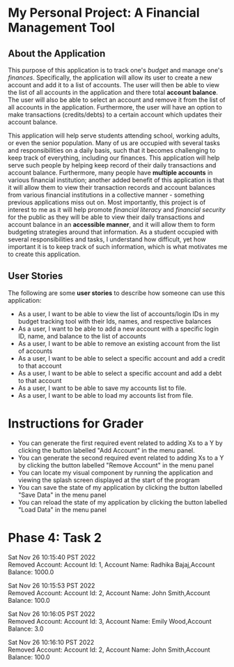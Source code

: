 # My Personal Project: A Financial Management Tool

## About the Application
This purpose of this application is to track one's *budget* and manage one's *finances*. Specifically, the application 
will allow its user to create a new account and add it to a list of accounts. The user will then be able to view the 
list of all accounts in the application and there total **account balance**. The user will also be able to select an 
account and remove it from the list of all accounts in the application. Furthermore, the user will have an option to 
make transactions (credits/debts) to a certain account which updates their account balance.

This application will help serve students attending school, working adults, or even the senior population. Many of us 
are occupied with several tasks and responsibilities on a daily basis, such that it becomes challenging to keep track of
everything, including our finances. This application will help serve such people by helping keep record of their daily 
transactions and account balance. Furthermore, many people have **multiple accounts** in various financial institution; 
another added benefit of this application is that it will allow them to view their transaction records and account 
balances from various financial institutions in a collective manner - something previous applications miss out on. Most 
importantly, this project is of interest to me as it will help promote *financial literacy* and *financial security* for
the public as they will be able to view their daily transactions and account balance in an **accessible 
manner**, and it will allow them to form budgeting strategies around that information. As a student occupied with 
several responsibilities and tasks, I understand how difficult, yet how important it is to keep track of such 
information, which is what motivates me to create this application.

## User Stories
The following are some **user stories** to describe how someone can use this application:
- As a user, I want to be able to view the list of accounts/login IDs in my budget tracking tool with their Ids, names,
  and respective balances
- As a user, I want to be able to add a new account with a specific login ID, name, and balance to the list of accounts
- As a user, I want to be able to remove an existing account from the list of accounts
- As a user, I want to be able to select a specific account and add a credit to that account
- As a user, I want to be able to select a specific account and add a debt to that account
- As a user, I want to be able to save my accounts list to file.
- As a user, I want to be able to load my accounts list from file.

# Instructions for Grader
- You can generate the first required event related to adding Xs to a Y by clicking the button labelled "Add Account" 
in the menu panel.
- You can generate the second required event related to adding Xs to a Y by clicking the button labelled 
"Remove Account" in the menu panel
- You can locate my visual component by running the application and viewing the splash screen displayed at the start of
the program
- You can save the state of my application by clicking the button labelled "Save Data" in the menu panel
- You can reload the state of my application by clicking the button labelled "Load Data" in the menu panel

# Phase 4: Task 2
Sat Nov 26 10:15:40 PST 2022
<br>Removed Account: Account Id: 1, Account Name: Radhika Bajaj,Account Balance: 1000.0

Sat Nov 26 10:15:53 PST 2022
<br>Removed Account: Account Id: 2, Account Name: John Smith,Account Balance: 100.0

Sat Nov 26 10:16:05 PST 2022
<br>Removed Account: Account Id: 3, Account Name: Emily Wood,Account Balance: 3.0

Sat Nov 26 10:16:10 PST 2022
<br>Removed Account: Account Id: 2, Account Name: John Smith,Account Balance: 100.0
